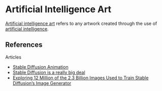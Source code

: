# Artificial Intelligence Art

[Artificial intelligence art](https://en.wikipedia.org/wiki/Artificial_intelligence_art) refers to any artwork created through the use of [artificial intelligence](https://en.wikipedia.org/wiki/Artificial_intelligence).

## References

Articles

* [Stable Diffusion Animation](https://replicate.com/andreasjansson/stable-diffusion-animation)
* [Stable Diffusion is a really big deal](https://simonwillison.net/2022/Aug/29/stable-diffusion/)
* [Exploring 12 Million of the 2.3 Billion Images Used to Train Stable Diffusion’s Image Generator](https://waxy.org/2022/08/exploring-12-million-of-the-images-used-to-train-stable-diffusions-image-generator/)
